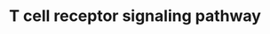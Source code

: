 ---
annotations:
- type: Pathway Ontology
  value: signaling pathway
- type: Cell Type Ontology
  value: T cell
authors:
- MaintBot
- MirellaKalafati
- Eweitz
description: ''
last-edited: 2021-05-23
organisms:
- Pan troglodytes
redirect_from:
- /index.php/Pathway:WP894
- /instance/WP894
schema-jsonld:
- '@context': https://schema.org/
  '@id': https://wikipathways.github.io/pathways/WP894.html
  '@type': Dataset
  creator:
    '@type': Organization
    name: WikiPathways
  description: ''
  keywords:
  - CREB1
  - CD247
  - VAV3
  - PTPN6
  - SHC1
  - NCK1
  - PRKD2
  - CRKL
  - SHB
  - SH2B3
  - PTPN11
  - CREBBP
  - PTK2B
  - LIME1
  - CRK
  - MAP3K1
  - GRAP
  - PTPN22
  - STAT5B
  - SH3BP2
  - ITK
  - KHDRBS1
  - SOS2
  - GRB2
  - FYB
  - CBL
  - RAP1A
  - NFAM1
  - WIPF1
  - MAP2K1
  - MAPK3
  - WASF2
  - VAV2
  - PRKCQ
  - MAPK1
  - ABL1
  - ARHGEF6
  - CD4
  - NFATC2
  - CARD11
  - MUC1
  - AKT1
  - FCRL3
  - RASA1
  - WAS
  - LAX1
  - RAC2
  - LYN
  - CBLB
  - RASGRP2
  - VAV1
  - DUSP3
  - CD2
  - PAK1
  - PTPRC
  - MAP2K2
  - ACP1
  - ARHGEF7
  - ENAH
  - CABIN1
  - LCK
  - JUN
  - GIT2
  - TRAT1
  - FYN
  - GRAP2
  - MAPK7
  - BCL10
  - SIT1
  - CD3E
  - SOS1
  - GAB2
  - LAT
  - LOC466968
  - CEBPB
  - PAG1
  - TXK
  - PTPRJ
  - MAP4K1
  - SH2D3C
  - PTK2
  - SLA
  - STAT1
  - PIK3R1
  - ZAP70
  - SKAP1
  - PTPN12
  - LCP2
  - BRAF
  - PPP3CB
  - PXN
  - CDC42
  - CD5
  - CD3G
  - FOS
  - CD2AP
  - DLG1
  - CD8A
  - DOCK2
  - STAT5A
  - CTNNB1
  - TRA@
  - DBNL
  - HOMER3
  - ABI1
  - NEDD9
  - RAPGEF1
  - SYK
  - PLCG1
  - STK39
  - PTPN3
  - TUBB
  - SH2D2A
  - PSTPIP1
  - PTPRH
  - TRB@
  - SKAP2
  - TUBA4A
  - DEF6
  - NCL
  - EVL
  - YWHAQ
  - JAK3
  - ITPR1
  - CISH
  - ARHGDIB
  - RIPK2
  - DNM2
  - UNC119
  - DTX1
  - CD3D
  - VASP
  - SRC
  - PIK3R2
  - SLA2
  license: CC0
  name: T cell receptor signaling pathway
seo: CreativeWork
title: T cell receptor signaling pathway
wpid: WP894
---